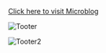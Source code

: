 [Click here to visit Microblog](http://microblog-e4d10.firebaseapp.com)

![Tooter](https://github.com/Itaybo89/react-microblogging-ITC/blob/main/tooter.jpg)

![Tooter2](https://github.com/Itaybo89/react-microblogging-ITC/blob/main/tooter2.jpg)
